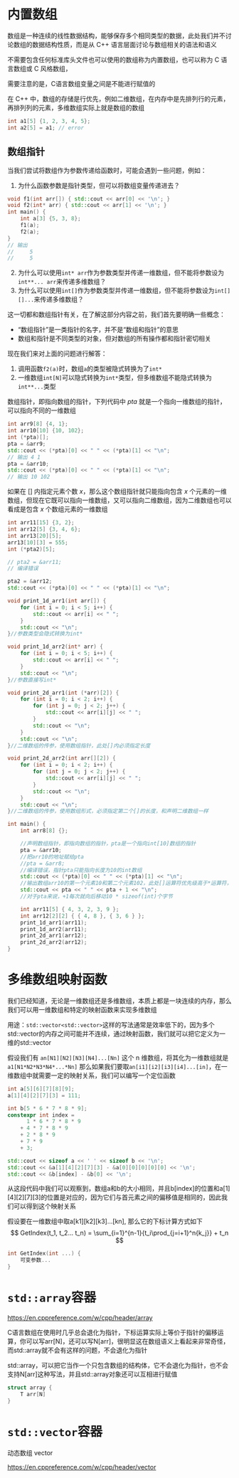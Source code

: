 # 内置数组
数组是一种连续的线性数据结构，能够保存多个相同类型的数据，此处我们并不讨论数组的数据结构性质，而是从 C++ 语言层面讨论与数组相关的语法和语义

不需要包含任何标准库头文件也可以使用的数组称为内置数组，也可以称为 C 语言数组或 C 风格数组，

需要注意的是，C语言数组变量之间是不能进行赋值的

在 C++ 中，数组的存储是行优先，例如二维数组，在内存中是先排列行的元素，再排列列的元素，多维数组实际上就是数组的数组


```cpp
int a1[5] {1, 2, 3, 4, 5};
int a2[5] = a1; // error
```
## 数组指针
当我们尝试将数组作为参数传递给函数时，可能会遇到一些问题，例如：

1. 为什么函数参数是指针类型，但可以将数组变量传递进去？
```cpp
void f1(int arr[]) { std::cout << arr[0] << '\n'; }
void f2(int* arr) { std::cout << arr[1] << '\n'; }
int main() {
    int a[3] {5, 3, 8};
    f1(a);
    f2(a);
}
// 输出  
//     5
//     5
```
2. 为什么可以使用`int* arr`作为参数类型并传递一维数组，但不能将参数设为`int**... arr`来传递多维数组？
3. 为什么可以使用`int[]`作为参数类型并传递一维数组，但不能将参数设为`int[][]...`来传递多维数组？
 
这一切都和数组指针有关，在了解这部分内容之前，我们首先要明确一些概念：
- “数组指针”是一类指针的名字，并不是“数组和指针”的意思
- 数组和指针是不同类型的对象，但对数组的所有操作都和指针密切相关

现在我们来对上面的问题进行解答：
1. 调用函数`f2(a)`时，数组`a`的类型被隐式转换为了`int*`
2. 一维数组`int[N]`可以隐式转换为`int*`类型，但多维数组不能隐式转换为`int**...`类型

数组指针，即指向数组的指针，下列代码中 $pta$ 就是一个指向一维数组的指针，可以指向不同的一维数组
```cpp
int arr9[8] {4, 1};
int arr10[10] {10, 102};
int (*pta)[];
pta = &arr9;
std::cout << (*pta)[0] << " " << (*pta)[1] << "\n";
// 输出 4 1
pta = &arr10;
std::cout << (*pta)[0] << " " << (*pta)[1] << "\n";
// 输出 10 102
```
如果在 $[]$ 内指定元素个数 $x$，那么这个数组指针就只能指向包含 $x$ 个元素的一维数组，但现在它既可以指向一维数组，又可以指向二维数组，因为二维数组也可以看成是包含 $x$ 个数组元素的一维数组
```cpp
int arr11[15] {3, 2};
int arr12[5] {3, 4, 6};
int arr13[20][5];
arr13[10][3] = 555;
int (*pta2)[5];

// pta2 = &arr11;
// 编译错误

pta2 = &arr12;
std::cout << (*pta)[0] << " " << (*pta)[1] << "\n";
```
```cpp
void print_1d_arr1(int arr[]) {
    for (int i = 0; i < 5; i++) {
        std::cout << arr[i] << " ";
    }
    std::cout << "\n";
}//参数类型会隐式转换为int*

void print_1d_arr2(int* arr) {
    for (int i = 0; i < 5; i++) {
        std::cout << arr[i] << " ";
    }
    std::cout << "\n";
}//参数直接写int*

void print_2d_arr1(int (*arr)[2]) {
    for (int i = 0; i < 2; i++) {
        for (int j = 0; j < 2; j++) {
            std::cout << arr[i][j] << " ";
        }
        std::cout << "\n";
    }
    std::cout << "\n";
}//二维数组的传参，使用数组指针，此处[]内必须指定长度

void print_2d_arr2(int arr[][2]) {
    for (int i = 0; i < 2; i++) {
        for (int j = 0; j < 2; j++) {
            std::cout << arr[i][j] << " ";
        }
        std::cout << "\n";
    }
    std::cout << "\n";
}//二维数组的传参，使用数组形式，必须指定第二个[]的长度，和声明二维数组一样

int main() {
    int arr8[8] {};

    //声明数组指针，即指向数组的指针，pta是一个指向int[10]数组的指针
    pta = &arr10;
    //把arr10的地址赋给pta
    //pta = &arr8;
    //编译错误，指针pta只能指向长度为10的int数组
    std::cout << (*pta)[0] << " " << (*pta)[1] << "\n";
    //输出数组arr10的第一个元素10和第二个元素102，此处[]运算符优先级高于*运算符，必须加括号
    std::cout << pta << " " << pta + 1 << "\n";
    //对于pta来说，+1每次就向后移动10 * sizeof(int)个字节

    int arr11[5] { 4, 3, 2, 3, 9 };
    int arr12[2][2] { { 4, 8 }, { 3, 6 } };
    print_1d_arr1(arr11);
    print_1d_arr2(arr11);
    print_2d_arr1(arr12);
    print_2d_arr2(arr12);
}
```
# 多维数组映射函数
我们已经知道，无论是一维数组还是多维数组，本质上都是一块连续的内存，那么我们可以用一维数组和特定的映射函数来实现多维数组

用途：`std::vector<std::vector>`这样的写法通常是效率低下的，因为多个std::vector的内存之间可能并不连续，通过映射函数，我们就可以把它定义为一维的std::vector

假设我们有 `an[N1][N2][N3][N4]...[Nn]` 这个 n 维数组，将其化为一维数组就是`a1[N1*N2*N3*N4*...*Nn]`
那么如果我们要取`an[i1][i2][i3][i4]...[in]`，在一维数组中就需要一定的映射关系，我们可以编写一个定位函数

```cpp
int a[5][6][7][8][9];
a[1][4][2][7][3] = 111;

int b[5 * 6 * 7 * 8 * 9];
constexpr int index = 
      1 * 6 * 7 * 8 * 9 
    + 4 * 7 * 8 * 9 
    + 2 * 8 * 9
    + 7 * 9
    + 3;

std::cout << sizeof a << ' ' << sizeof b << '\n';
std::cout << &a[1][4][2][7][3] - &a[0][0][0][0][0] << '\n';
std::cout << &b[index] - &b[0] << '\n';
```
从这段代码中我们可以观察到，数组a和b的大小相同，并且b[index]的位置和a[1][4][2][7][3]的位置是对应的，因为它们与首元素之间的偏移值是相同的，因此我们可以得到这个映射关系

假设要在一维数组中取a[k1][k2][k3]...[kn], 那么它的下标计算方式如下
$$
GetIndex(t_1, t_2... t_n) = \sum_{i=1}^{n-1}{t_i\prod_{j=i+1}^n{k_j}} + t_n
$$
```cpp
int GetIndex(int ...) {
    可变参数...
}
```
# `std::array`容器
https://en.cppreference.com/w/cpp/header/array

C语言数组在使用时几乎总会退化为指针，下标运算实际上等价于指针的偏移运算，你可以写arr[N]，还可以写N[arr]，很明显这在数组语义上看起来非常奇怪，而std::array就不会有这样的问题，不会退化为指针

std::array，可以把它当作一个只包含数组的结构体，它不会退化为指针，也不会支持N[arr]这种写法，并且std::array对象还可以互相进行赋值
```cpp
struct array {
    T arr[N]
}
```
# `std::vector`容器
动态数组 vector

https://en.cppreference.com/w/cpp/header/vector